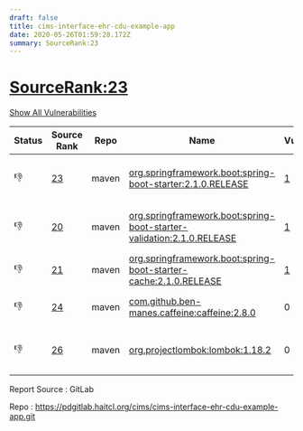 ```yaml
---
draft: false
title: cims-interface-ehr-cdu-example-app
date: 2020-05-26T01:59:28.172Z
summary: SourceRank:23
---
```


# <u>SourceRank:23</u>

<a onclick="var x=document.getElementsByName('vulnerabilities');var y=[...x].filter(e=>e.style.display=='none').length==0?'none':'block';x.forEach(e=>e.style.display=y);this.innerHTML=y=='none'?'Show All Vulnerabilities':'Hide All Vulnerabilities'" href="javascript:void(0)">Show All Vulnerabilities</a>

| Status | Source<br/>Rank | Repo | Name | Vulnerabilities | Remarks |
| - | - | - | - | - | - |
|👎|[23](https://libraries.io/maven/org.springframework.boot:spring-boot-starter/sourcerank)|maven|[org.springframework.boot:spring-boot-starter:2.1.0.RELEASE](https://mvnrepository.com/artifact/org.springframework.boot/spring-boot-starter/2.1.0.RELEASE)|<a href="javascript:void(0)" onclick='var x=document.getElementById("org.springframework.boot:spring-boot-starter:2.1.0.RELEASE-vulnerabilities");x.style.display=x.style.display!="none"?"none":"block"'>1</a><div name='vulnerabilities' style='display:none' id='org.springframework.boot:spring-boot-starter:2.1.0.RELEASE-vulnerabilities'>[CVE-2017-18640](/vulnerabilities/cve-2017-18640/)</div>|Newer version existed in the list|
|👎|[20](https://libraries.io/maven/org.springframework.boot:spring-boot-starter-validation/sourcerank)|maven|[org.springframework.boot:spring-boot-starter-validation:2.1.0.RELEASE](https://mvnrepository.com/artifact/org.springframework.boot/spring-boot-starter-validation/2.1.0.RELEASE)|<a href="javascript:void(0)" onclick='var x=document.getElementById("org.springframework.boot:spring-boot-starter-validation:2.1.0.RELEASE-vulnerabilities");x.style.display=x.style.display!="none"?"none":"block"'>1</a><div name='vulnerabilities' style='display:none' id='org.springframework.boot:spring-boot-starter-validation:2.1.0.RELEASE-vulnerabilities'>[CVE-2017-18640](/vulnerabilities/cve-2017-18640/)</div>|Newer version existed in the list|
|👎|[21](https://libraries.io/maven/org.springframework.boot:spring-boot-starter-cache/sourcerank)|maven|[org.springframework.boot:spring-boot-starter-cache:2.1.0.RELEASE](https://mvnrepository.com/artifact/org.springframework.boot/spring-boot-starter-cache/2.1.0.RELEASE)|<a href="javascript:void(0)" onclick='var x=document.getElementById("org.springframework.boot:spring-boot-starter-cache:2.1.0.RELEASE-vulnerabilities");x.style.display=x.style.display!="none"?"none":"block"'>1</a><div name='vulnerabilities' style='display:none' id='org.springframework.boot:spring-boot-starter-cache:2.1.0.RELEASE-vulnerabilities'>[CVE-2017-18640](/vulnerabilities/cve-2017-18640/)</div>|new version submitted|
|👎|[24](https://libraries.io/maven/com.github.ben-manes.caffeine:caffeine/sourcerank)|maven|[com.github.ben-manes.caffeine:caffeine:2.8.0](https://mvnrepository.com/artifact/com.github.ben-manes.caffeine/caffeine/2.8.0)|0|planning to remove|
|👎|[26](https://libraries.io/maven/org.projectlombok:lombok/sourcerank)|maven|[org.projectlombok:lombok:1.18.2](https://mvnrepository.com/artifact/org.projectlombok/lombok/1.18.2)|0|Newer version existed in the list|


Report Source : GitLab

Repo : https://pdgitlab.haitcl.org/cims/cims-interface-ehr-cdu-example-app.git

